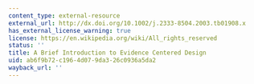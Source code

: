 ```yaml
---
content_type: external-resource
external_url: http://dx.doi.org/10.1002/j.2333-8504.2003.tb01908.x
has_external_license_warning: true
license: https://en.wikipedia.org/wiki/All_rights_reserved
status: ''
title: A Brief Introduction to Evidence Centered Design
uid: ab6f9b72-c196-4d07-9da3-26c0936a5da2
wayback_url: ''
---
```

